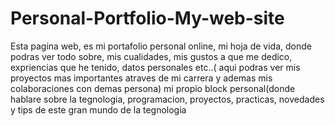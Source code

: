 # Personal-Portfolio-My-web-site
Esta pagina web, es mi portafolio personal online, mi hoja de vida, donde podras ver todo sobre, mis cualidades, mis gustos a que me dedico, expriencias que he tenido, datos personales etc..( aqui podras ver mis proyectos mas importantes atraves de mi carrera y ademas mis colaboraciones con demas persona) mi propio block personal(donde hablare sobre la tegnologia, programacion, proyectos, practicas, novedades y tips de este gran mundo de la tegnologia
